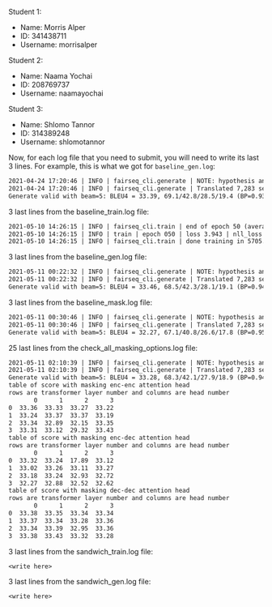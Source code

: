 Student 1:
* Name: Morris Alper
* ID: 341438711
* Username: morrisalper

Student 2:
* Name: Naama Yochai
* ID: 208769737
* Username: naamayochai

Student 3:
* Name: Shlomo Tannor
* ID: 314389248
* Username: shlomotannor

Now, for each log file that you need to submit, you will need to write its last 3 lines. For example, this is what we got for `baseline_gen.log`:
```txt
2021-04-24 17:20:46 | INFO | fairseq_cli.generate | NOTE: hypothesis and token scores are output in base 2
2021-04-24 17:20:46 | INFO | fairseq_cli.generate | Translated 7,283 sentences (165,025 tokens) in 18.5s (394.00 sentences/s, 8927.61 tokens/s)
Generate valid with beam=5: BLEU4 = 33.39, 69.1/42.8/28.5/19.4 (BP=0.934, ratio=0.937, syslen=138824, reflen=148229)
```

3 last lines from the baseline_train.log file: 
```txt
2021-05-10 14:26:15 | INFO | fairseq_cli.train | end of epoch 50 (average epoch stats below)
2021-05-10 14:26:15 | INFO | train | epoch 050 | loss 3.943 | nll_loss 2.514 | ppl 5.71 | wps 35189.2 | ups 3.38 | wpb 10419.8 | bsz 422.8 | num_updates 18950 | lr 0.000229718 | gnorm 0.625 | train_wall 65 | gb_free 8.9 | wall 5706
2021-05-10 14:26:15 | INFO | fairseq_cli.train | done training in 5705.4 seconds
```

3 last lines from the baseline_gen.log file: 
```txt
2021-05-11 00:22:32 | INFO | fairseq_cli.generate | NOTE: hypothesis and token scores are output in base 2
2021-05-11 00:22:32 | INFO | fairseq_cli.generate | Translated 7,283 sentences (167,441 tokens) in 40.9s (177.85 sentences/s, 4088.99 tokens/s)
Generate valid with beam=5: BLEU4 = 33.46, 68.5/42.3/28.1/19.1 (BP=0.948, ratio=0.949, syslen=140718, reflen=148229)
```

3 last lines from the baseline_mask.log file: 
```txt
2021-05-11 00:30:46 | INFO | fairseq_cli.generate | NOTE: hypothesis and token scores are output in base 2
2021-05-11 00:30:46 | INFO | fairseq_cli.generate | Translated 7,283 sentences (168,548 tokens) in 59.9s (121.52 sentences/s, 2812.37 tokens/s)
Generate valid with beam=5: BLEU4 = 32.27, 67.1/40.8/26.6/17.8 (BP=0.956, ratio=0.957, syslen=141858, reflen=148229)
```

25 last lines from the check_all_masking_options.log file: 
```txt
2021-05-11 02:10:39 | INFO | fairseq_cli.generate | NOTE: hypothesis and token scores are output in base 2
2021-05-11 02:10:39 | INFO | fairseq_cli.generate | Translated 7,283 sentences (167,413 tokens) in 58.5s (124.53 sentences/s, 2862.48 tokens/s)
Generate valid with beam=5: BLEU4 = 33.28, 68.3/42.1/27.9/18.9 (BP=0.949, ratio=0.950, syslen=140802, reflen=148229)
table of score with masking enc-enc attention head
rows are transformer layer number and columns are head number
       0      1      2      3
0  33.36  33.33  33.27  33.22
1  33.24  33.37  33.37  33.19
2  33.34  32.89  32.15  33.35
3  33.31  33.12  29.32  33.43
table of score with masking enc-dec attention head
rows are transformer layer number and columns are head number
       0      1      2      3
0  33.32  33.24  17.89  33.12
1  33.02  33.26  33.11  33.27
2  33.18  33.24  32.93  32.72
3  32.27  32.88  32.52  32.62
table of score with masking dec-dec attention head
rows are transformer layer number and columns are head number
       0      1      2      3
0  33.38  33.35  33.34  33.34
1  33.37  33.34  33.28  33.36
2  33.34  33.39  32.95  33.36
3  33.38  33.43  33.32  33.28
```

3 last lines from the sandwich_train.log file: 
```txt
<write here>
```

3 last lines from the sandwich_gen.log file: 
```txt
<write here>
```
